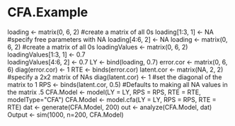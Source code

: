 # CFA.Example
loading <- matrix(0, 6, 2) #create a matrix of all 0s
loading[1:3, 1] <- NA #specify free parameters with NA
loading[4:6, 2] <- NA
loading <- matrix(0, 6, 2) #create a matrix of all 0s
loadingValues <- matrix(0, 6, 2)  
loadingValues[1:3, 1] <- 0.7  
loadingValues[4:6, 2] <- 0.7
LY <- bind(loading, 0.7)
error.cor <- matrix(0, 6, 6)
diag(error.cor) <- 1
RTE <- binds(error.cor)
latent.cor <- matrix(NA, 2, 2) #specify a 2x2 matrix of NAs
diag(latent.cor) <- 1 #set the diagonal of the matrix to 1
RPS <- binds(latent.cor, 0.5) #Defaults to making all NA values in the matrix .5
CFA.Model <- model(LY = LY, RPS = RPS, RTE = RTE, modelType="CFA")
CFA.Model <- model.cfa(LY = LY, RPS = RPS, RTE = RTE)
dat <- generate(CFA.Model, 200)
out <- analyze(CFA.Model, dat)
Output <- sim(1000, n=200, CFA.Model)
